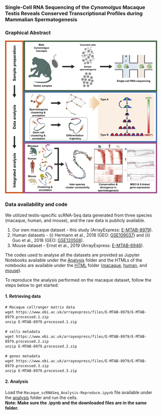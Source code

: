 ### Single-Cell RNA Sequencing of the *Cynomolgus* Macaque Testis Reveals Conserved Transcriptional Profiles during Mammalian Spermatogenesis

### Graphical Abstract
<img src="./Images/GraphicalAbstract.png" width=500>

### Data availability and code
We utilized testis-specific scRNA-Seq data generated from three species (macaque, human, and mouse), and the raw data is publicly available.
  1. Our own macaque dataset - this study (ArrayExpress: [E-MTAB-8979](https://www.ebi.ac.uk/arrayexpress/experiments/E-MTAB-8979/)).
  2. Human datasets - (i) Hermann et al., 2018 (GEO: [GSE109037](https://www.ncbi.nlm.nih.gov/geo/query/acc.cgi?acc=GSE109037)) and (ii) Guo et al., 2018 (GEO: [GSE120508](https://www.ncbi.nlm.nih.gov/geo/query/acc.cgi?acc=GSE120508)).
  3. Mouse dataset - Ernst et al., 2019 (ArrayExpress: [E-MTAB-6946](https://www.ebi.ac.uk/arrayexpress/experiments/E-MTAB-6946/)).

The codes used to analyse all the datasets are provided as Jupyter Notebooks available under the [Analysis](../master/Analysis/) folder and the HTMLs of the notebooks are available under the [HTML](../master/HTML/) folder ([macaque](http://htmlpreview.github.io/?https://github.com/SangrithiLab/Spermatogenesis/blob/master/HTML/Macaque_scRNASeq_Analysis.html), [human](http://htmlpreview.github.io/?https://github.com/SangrithiLab/Spermatogenesis/blob/master/HTML/Human_scRNASeq_Analysis.html), and [mouse](http://htmlpreview.github.io/?https://github.com/SangrithiLab/Spermatogenesis/blob/master/HTML/Mouse_scRNASeq_Analysis.html)). 

To reproduce the analysis performed on the macaque dataset, follow the steps below to get started:
  #### 1. Retrieving data 
  ```shellscript
# Macaque cellranger matrix data
wget https://www.ebi.ac.uk/arrayexpress/files/E-MTAB-8979/E-MTAB-8979.processed.1.zip
unzip E-MTAB-8979.processed.1.zip

# cells metadata
wget https://www.ebi.ac.uk/arrayexpress/files/E-MTAB-8979/E-MTAB-8979.processed.2.zip
unzip E-MTAB-8979.processed.2.zip

# genes metadata
wget https://www.ebi.ac.uk/arrayexpress/files/E-MTAB-8979/E-MTAB-8979.processed.3.zip
unzip E-MTAB-8979.processed.3.zip
```
  #### 2. Analysis
  Load the `Macaque_scRNASeq_Analysis-Reproduce.ipynb` file available under the [analysis](../master/Analysis/) folder and run the cells. <br>
  **Note: Make sure the .ipynb and the downloaded files are in the same folder.**
